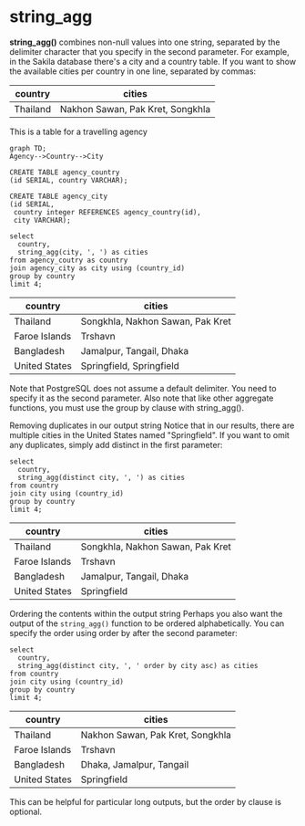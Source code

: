 # string_agg

**string_agg()** combines non-null values into one string, separated by the delimiter character that you specify in the second parameter. 
For example, in the Sakila database there's a city and a country table. If you want to show the available cities per country in one line, separated by commas:

country               |             cities             
----------------------|--------------------------------
 Thailand             | Nakhon Sawan, Pak Kret, Songkhla

This is a table for a travelling agency

```mermaid
graph TD;
Agency-->Country-->City
```
```PGSQL
CREATE TABLE agency_country
(id SERIAL, country VARCHAR);

CREATE TABLE agency_city
(id SERIAL, 
 country integer REFERENCES agency_country(id),
 city VARCHAR);

select
  country,
  string_agg(city, ', ') as cities
from agency_coutry as country
join agency_city as city using (country_id)
group by country
limit 4;
```

country                |             cities             
-----------------------|--------------------------------
| Thailand             | Songkhla, Nakhon Sawan, Pak Kret
| Faroe Islands        | Trshavn
| Bangladesh           | Jamalpur, Tangail, Dhaka
| United States        | Springfield, Springfield
 
Note that PostgreSQL does not assume a default delimiter. You need to specify it as the second parameter. Also note that like other aggregate functions, you must use the group by clause with string_agg().

Removing duplicates in our output string
Notice that in our results, there are multiple cities in the United States named "Springfield". If you want to omit any duplicates, simply add distinct in the first parameter:

```PGSQL
select
  country,
  string_agg(distinct city, ', ') as cities
from country
join city using (country_id)
group by country
limit 4;
```

country               |             cities             
----------------------|--------------------------------
 Thailand             | Songkhla, Nakhon Sawan, Pak Kret
 Faroe Islands        | Trshavn
 Bangladesh           | Jamalpur, Tangail, Dhaka
 United States        | Springfield
 
Ordering the contents within the output string
Perhaps you also want the output of the `string_agg()` function to be ordered alphabetically. You can specify the order using order by after the second parameter:

```PGSQL
select
  country,
  string_agg(distinct city, ', ' order by city asc) as cities
from country
join city using (country_id)
group by country
limit 4;
```

country               |             cities             
----------------------|--------------------------------
 Thailand             | Nakhon Sawan, Pak Kret, Songkhla
 Faroe Islands        | Trshavn
 Bangladesh           | Dhaka, Jamalpur, Tangail
 United States        | Springfield
 
This can be helpful for particular long outputs, but the order by clause is optional.

